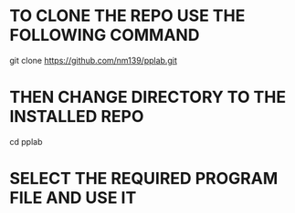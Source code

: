 # TO CLONE THE REPO USE THE FOLLOWING COMMAND
git clone https://github.com/nm139/pplab.git

# THEN CHANGE DIRECTORY TO THE INSTALLED REPO
cd pplab

# SELECT THE REQUIRED PROGRAM FILE AND USE IT
